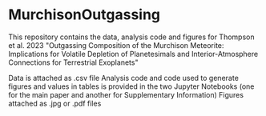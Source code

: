 # MurchisonOutgassing
This repository contains the data, analysis code and figures for Thompson et al. 2023 "Outgassing Composition of the Murchison Meteorite: Implications for Volatile Depletion of Planetesimals and Interior-Atmosphere Connections for Terrestrial Exoplanets"

Data is attached as .csv file 
Analysis code and code used to generate figures and values in tables is provided in the two Jupyter Notebooks (one for the main paper and another for Supplementary Information)
Figures attached as .jpg or .pdf files 
